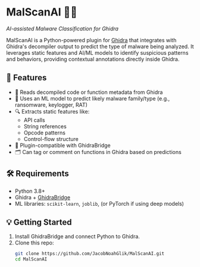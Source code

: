 # MalScanAI 🧠🐍

*AI-assisted Malware Classification for Ghidra*

MalScanAI is a Python-powered plugin for [Ghidra](https://ghidra-sre.org/) that integrates with Ghidra's decompiler output to predict the type of malware being analyzed. It leverages static features and AI/ML models to identify suspicious patterns and behaviors, providing contextual annotations directly inside Ghidra.

## 🚀 Features

- 📜 Reads decompiled code or function metadata from Ghidra
- 🧠 Uses an ML model to predict likely malware family/type (e.g., ransomware, keylogger, RAT)
- 🔍 Extracts static features like:
  - API calls
  - String references
  - Opcode patterns
  - Control-flow structure
- 🧩 Plugin-compatible with GhidraBridge
- 🗂 Can tag or comment on functions in Ghidra based on predictions

## 🛠 Requirements

- Python 3.8+
- Ghidra + [GhidraBridge](https://github.com/JustMaku/GhidraBridge)
- ML libraries: `scikit-learn`, `joblib`, (or PyTorch if using deep models)

## 💡 Getting Started

1. Install GhidraBridge and connect Python to Ghidra.
2. Clone this repo:
   ```bash
   git clone https://github.com/JacobNoahGlik/MalScanAI.git
   cd MalScanAI
   ```
